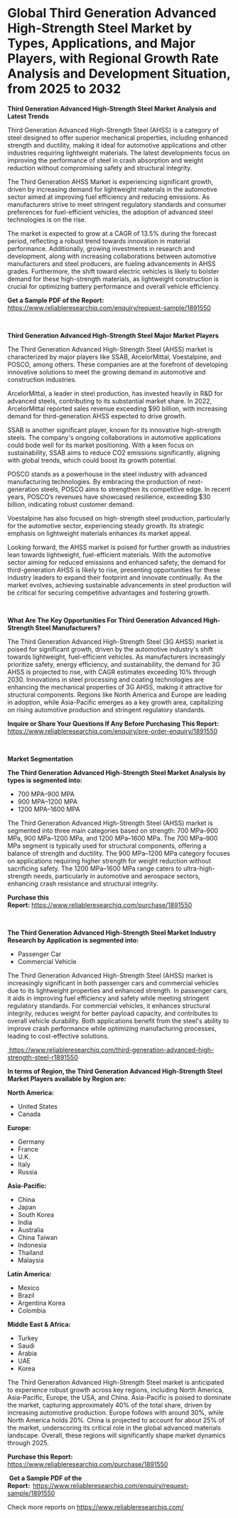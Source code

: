 <p><h1>Global Third Generation Advanced High-Strength Steel Market by Types, Applications, and Major Players, with Regional Growth Rate Analysis and Development Situation, from 2025 to 2032</h1></p><p><strong>Third Generation Advanced High-Strength Steel Market Analysis and Latest Trends</strong></p>
<p><p>Third Generation Advanced High-Strength Steel (AHSS) is a category of steel designed to offer superior mechanical properties, including enhanced strength and ductility, making it ideal for automotive applications and other industries requiring lightweight materials. The latest developments focus on improving the performance of steel in crash absorption and weight reduction without compromising safety and structural integrity.</p><p>The Third Generation AHSS Market is experiencing significant growth, driven by increasing demand for lightweight materials in the automotive sector aimed at improving fuel efficiency and reducing emissions. As manufacturers strive to meet stringent regulatory standards and consumer preferences for fuel-efficient vehicles, the adoption of advanced steel technologies is on the rise. </p><p>The market is expected to grow at a CAGR of 13.5% during the forecast period, reflecting a robust trend towards innovation in material performance. Additionally, growing investments in research and development, along with increasing collaborations between automotive manufacturers and steel producers, are fueling advancements in AHSS grades. Furthermore, the shift toward electric vehicles is likely to bolster demand for these high-strength materials, as lightweight construction is crucial for optimizing battery performance and overall vehicle efficiency.</p></p>
<p><strong>Get a Sample PDF of the Report:&nbsp;</strong> <a href="https://www.reliableresearchiq.com/enquiry/request-sample/1891550?utm_campaign=2449&utm_medium=2&utm_source=Github&utm_content=ia&utm_term=28032025&utm_id=third-generation-advanced-high-strength-steel">https://www.reliableresearchiq.com/enquiry/request-sample/1891550</a></p>
<p>&nbsp;</p>
<p><strong>Third Generation Advanced High-Strength Steel Major Market Players</strong></p>
<p><p>The Third Generation Advanced High-Strength Steel (AHSS) market is characterized by major players like SSAB, ArcelorMittal, Voestalpine, and POSCO, among others. These companies are at the forefront of developing innovative solutions to meet the growing demand in automotive and construction industries.</p><p>ArcelorMittal, a leader in steel production, has invested heavily in R&D for advanced steels, contributing to its substantial market share. In 2022, ArcelorMittal reported sales revenue exceeding $90 billion, with increasing demand for third-generation AHSS expected to drive growth.</p><p>SSAB is another significant player, known for its innovative high-strength steels. The company's ongoing collaborations in automotive applications could bode well for its market positioning. With a keen focus on sustainability, SSAB aims to reduce CO2 emissions significantly, aligning with global trends, which could boost its growth potential.</p><p>POSCO stands as a powerhouse in the steel industry with advanced manufacturing technologies. By embracing the production of next-generation steels, POSCO aims to strengthen its competitive edge. In recent years, POSCO’s revenues have showcased resilience, exceeding $30 billion, indicating robust customer demand.</p><p>Voestalpine has also focused on high-strength steel production, particularly for the automotive sector, experiencing steady growth. Its strategic emphasis on lightweight materials enhances its market appeal. </p><p>Looking forward, the AHSS market is poised for further growth as industries lean towards lightweight, fuel-efficient materials. With the automotive sector aiming for reduced emissions and enhanced safety, the demand for third-generation AHSS is likely to rise, presenting opportunities for these industry leaders to expand their footprint and innovate continually. As the market evolves, achieving sustainable advancements in steel production will be critical for securing competitive advantages and fostering growth.</p></p>
<p>&nbsp;</p>
<p><strong>What Are The Key Opportunities For Third Generation Advanced High-Strength Steel Manufacturers?</strong></p>
<p><p>The Third Generation Advanced High-Strength Steel (3G AHSS) market is poised for significant growth, driven by the automotive industry's shift towards lightweight, fuel-efficient vehicles. As manufacturers increasingly prioritize safety, energy efficiency, and sustainability, the demand for 3G AHSS is projected to rise, with CAGR estimates exceeding 10% through 2030. Innovations in steel processing and coating technologies are enhancing the mechanical properties of 3G AHSS, making it attractive for structural components. Regions like North America and Europe are leading in adoption, while Asia-Pacific emerges as a key growth area, capitalizing on rising automotive production and stringent regulatory standards.</p></p>
<p><strong>Inquire or Share Your Questions If Any Before Purchasing This Report:</strong> <a href="https://www.reliableresearchiq.com/enquiry/pre-order-enquiry/1891550?utm_campaign=2449&utm_medium=2&utm_source=Github&utm_content=ia&utm_term=28032025&utm_id=third-generation-advanced-high-strength-steel">https://www.reliableresearchiq.com/enquiry/pre-order-enquiry/1891550</a></p>
<p>&nbsp;</p>
<p><strong>Market Segmentation</strong></p>
<p><strong>The Third Generation Advanced High-Strength Steel Market Analysis by types is segmented into:</strong></p>
<p><ul><li>700 MPA–900 MPA</li><li>900 MPA–1200 MPA</li><li>1200 MPA–1600 MPA</li></ul></p>
<p><p>The Third Generation Advanced High-Strength Steel (AHSS) market is segmented into three main categories based on strength: 700 MPa–900 MPa, 900 MPa–1200 MPa, and 1200 MPa–1600 MPa. The 700 MPa–900 MPa segment is typically used for structural components, offering a balance of strength and ductility. The 900 MPa–1200 MPa category focuses on applications requiring higher strength for weight reduction without sacrificing safety. The 1200 MPa–1600 MPa range caters to ultra-high-strength needs, particularly in automotive and aerospace sectors, enhancing crash resistance and structural integrity.</p></p>
<p><strong>Purchase this Report:&nbsp;</strong><a href="https://www.reliableresearchiq.com/purchase/1891550?utm_campaign=2449&utm_medium=2&utm_source=Github&utm_content=ia&utm_term=28032025&utm_id=third-generation-advanced-high-strength-steel">https://www.reliableresearchiq.com/purchase/1891550</a></p>
<p>&nbsp;</p>
<p><strong>The Third Generation Advanced High-Strength Steel Market Industry Research by Application is segmented into:</strong></p>
<p><ul><li>Passenger Car</li><li>Commercial Vehicle</li></ul></p>
<p><p>The Third Generation Advanced High-Strength Steel (AHSS) market is increasingly significant in both passenger cars and commercial vehicles due to its lightweight properties and enhanced strength. In passenger cars, it aids in improving fuel efficiency and safety while meeting stringent regulatory standards. For commercial vehicles, it enhances structural integrity, reduces weight for better payload capacity, and contributes to overall vehicle durability. Both applications benefit from the steel's ability to improve crash performance while optimizing manufacturing processes, leading to cost-effective solutions.</p></p>
<p><a href="https://www.reliableresearchiq.com/third-generation-advanced-high-strength-steel-r1891550?utm_campaign=2449&utm_medium=2&utm_source=Github&utm_content=ia&utm_term=28032025&utm_id=third-generation-advanced-high-strength-steel">&nbsp;https://www.reliableresearchiq.com/third-generation-advanced-high-strength-steel-r1891550</a></p>
<p><strong>In terms of Region, the Third Generation Advanced High-Strength Steel Market Players available by Region are:</strong></p>
<p>
    <p> <strong> North America: </strong>
        <ul>
            <li>United States</li>
            <li>Canada</li>
        </ul>
        </p> 
    <p> <strong> Europe: </strong>
        <ul>
            <li>Germany</li>
            <li>France</li>
            <li>U.K.</li>
            <li>Italy</li>
            <li>Russia</li>
        </ul>
        </p> 
    <p> <strong> Asia-Pacific: </strong>
        <ul>
            <li>China</li>
            <li>Japan</li>
            <li>South Korea</li>
            <li>India</li>
            <li>Australia</li>
            <li>China Taiwan</li>
            <li>Indonesia</li>
            <li>Thailand</li>
            <li>Malaysia</li>
        </ul>
        </p> 
    <p> <strong> Latin America: </strong>
        <ul>
            <li>Mexico</li>
            <li>Brazil</li>
            <li>Argentina Korea</li>
            <li>Colombia</li>
        </ul>
        </p> 
    <p> <strong> Middle East & Africa: </strong>
        <ul>
            <li>Turkey</li>
            <li>Saudi</li>
            <li>Arabia</li>
            <li>UAE</li>
            <li>Korea</li>
        </ul>
    </p>
    </p>
<p><p>The Third Generation Advanced High-Strength Steel market is anticipated to experience robust growth across key regions, including North America, Asia-Pacific, Europe, the USA, and China. Asia-Pacific is poised to dominate the market, capturing approximately 40% of the total share, driven by increasing automotive production. Europe follows with around 30%, while North America holds 20%. China is projected to account for about 25% of the market, underscoring its critical role in the global advanced materials landscape. Overall, these regions will significantly shape market dynamics through 2025.</p></p>
<p><strong>Purchase this Report: </strong><a href="https://www.reliableresearchiq.com/purchase/1891550?utm_campaign=2449&utm_medium=2&utm_source=Github&utm_content=ia&utm_term=28032025&utm_id=third-generation-advanced-high-strength-steel">https://www.reliableresearchiq.com/purchase/1891550</a></p>
<p>&nbsp;<strong>Get a Sample PDF of the Report:&nbsp;&nbsp;</strong><a href="https://www.reliableresearchiq.com/enquiry/request-sample/1891550?utm_campaign=2449&utm_medium=2&utm_source=Github&utm_content=ia&utm_term=28032025&utm_id=third-generation-advanced-high-strength-steel">https://www.reliableresearchiq.com/enquiry/request-sample/1891550</a></p>
<p><strong></strong></p>
<p>Check more reports on <a href="https://www.reliableresearchiq.com/?utm_campaign=2449&utm_medium=2&utm_source=Github&utm_content=ia&utm_term=28032025&utm_id=third-generation-advanced-high-strength-steel">https://www.reliableresearchiq.com/</a></p>